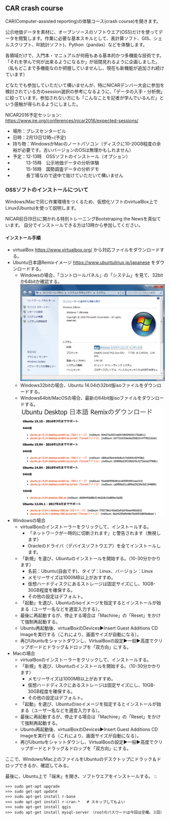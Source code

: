## CAR crash course

CAR(Computer-assisted reporting)の体験コース(crash course)を開きます。

公示地価データを素材に、オープンソースのソフトウエア(OSS)だけを使ってデータを閲覧します。作業に必要な基本スキルとして、表計算ソフト、GIS、シェルスクリプト、R(統計ソフト)、Python（pandas）などを体験します。

各領域だけで、入門本・マニュアルが何冊もある基本的かつ多機能な技術です。「それを学んで何が出来るようになるか」が垣間見れるように企画しました。（私もどこまで多機能なのか把握していませんし、現在も新機能が追加され続けています）

どなたでも参加していただいて構いませんが、特にNICARデンバー大会に参加を検討されている方のsession選択の参考になるように、「データの入手・分析側」に絞っています。参加されない方にも「こんなことを記者が学んでいるんだ」という感触が得られるようにしました。

NICAR2016予定セッション: <https://www.ire.org/conferences/nicar2016/expected-sessions/>

* 場所：プレスセンタービル
* 日時：2月13日12時~(予定)
* 持ち物：WindowsかMacのノートパソコン（ディスクに10-20GB程度の余裕が必要です。古いバージョンのOSは無理かもしれません）
* 予定：12-13時　OSSソフトのインストール（オプション）
* 　　　13-15時　公示地価データの分析体験
* 　　　15-16時　国勢調査データの分析デモ
* 　　　長丁場なので途中で抜けていただいて構いません

### OSSソフトのインストールについて

Windows/Macで同じ作業環境をつくるため、仮想化ソフトのvirtualBox上でLinux(Ubuntu)を使って説明します。

NICAR前日(9日)に開かれる特別トレーニングBootstraping the Newsを真似ています。
自分でインストールできる方は13時から参加してください。

#### インストール手順

* virtualBox <https://www.virtualbox.org/> から対応ファイルをダウンロードする。
* Ubuntu日本語Remixイメージ <https://www.ubuntulinux.jp/japanese> をダウンロードする。
  * Windowsの場合、「コントロールパネル」の「システム」を見て、32bitか64bitか確認する。
  ![windowsコントロールパネル](images/win3264.jpg)
  * Windows32bitの場合、Ubuntu 14.04の32bit版isoファイルをダウンロードする。
  * Windows64bit/MacOSの場合、最新の64bit版isoファイルをダウンロードする。
  ![ubuntu日本語remix](images/ubuntu_j.png)
* Windowsの場合
  * virtualBoxのインストーラーをクリックして、インストールする。
    * 「ネットワークが一時的に切断されます」と警告されます（無視します）
    * Oracleのドライバ（デバイスソフトウエア）を全てインストールします。
  * 「新規」を選び、Ubuntuのインストールを開始する。（10-30分かかります）
    * 名前：Ubuntu(自由です)、タイプ：Linux、バージョン：Linux
    * メモリーサイズは1000MB以上がおすすめ。
    * 仮想ハードディスクにあるストレージは固定サイズにし、10GB-30GB程度を確保する。
    * その他の設定はデフォルト。
  * 「起動」を選び、Ubuntuのisoイメージを指定するとインストールが始まる（ユーザー名などを適宜入力する）。
  * 最後に再起動するが、停止する場合は「Machine」の「Reset」をかけて強制再起動する。
  * Ubuntu再起動後、virtualBoxのDevices▶︎Insert Guest Additions CD Imageを実行する（これにより、画面サイズが自動になる）。
  * 再びUbuntuをシャットダウンし、VirtualBoxの設定▶︎一般▶︎高度でクリップボードとドラッグ＆ドロップを「双方向」にする。
* Macの場合
  * virtualBoxのインストーラーをクリックして、インストールする。
  * 「新規」を選び、Ubuntuのインストールを開始する。（10-30分かかります）
    * メモリーサイズは1000MB以上がおすすめ。
    * 仮想ハードディスクにあるストレージは固定サイズにし、10GB-30GB程度を確保する。
    * その他の設定はデフォルト。
  * 「起動」を選び、Ubuntuのisoイメージを指定するとインストールが始まる（ユーザー名などを適宜入力する）。
  * 最後に再起動するが、停止する場合は「Machine」の「Reset」をかけて強制再起動する。
  * Ubuntu再起動後、virtualBoxのDevices▶︎Insert Guest Additions CD Imageを実行する（これにより、画面サイズが自動になる）。
  * 再びUbuntuをシャットダウンし、VirtualBoxの設定▶︎一般▶︎高度でクリップボードとドラッグ＆ドロップを「双方向」にする。

ここで、Windows/Mac上のファイルをUbuntuのデスクトップにドラック＆ドロップできるか、確認してみる。

最後に、Ubuntu上で「端末」を開き、ソフトウエアをインストールする。
::

	>>> sudo get-apt upgrade
	>>> sudo get-apt update
	>>> sudo apt-get install r-base
	>>> sudo apt-get install r-cran-*   # スキップしてもよい
	>>> sudo apt-get install qgis
	>>> sudo apt-get install mysql-server　（rootのパスワードは今回は空欄。３回）

